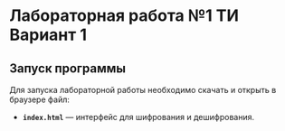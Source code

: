 # Лабораторная работа №1 ТИ Вариант 1

## Запуск программы

Для запуска лабораторной работы необходимо скачать и открыть в браузере файл:
- **`index.html`** — интерфейс для шифрования и дешифрования.